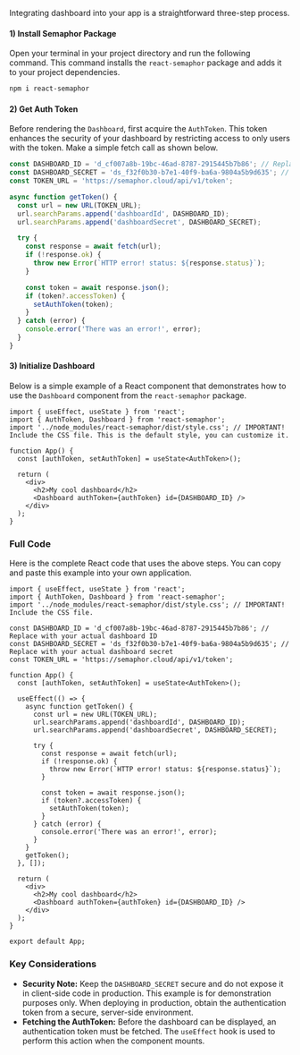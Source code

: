 Integrating dashboard into your app is a straightforward three-step process.

#### **1) Install Semaphor Package**

Open your terminal in your project directory and run the following command. This command installs the `react-semaphor` package and adds it to your project dependencies.

```markdown
npm i react-semaphor
```

#### **2) Get Auth Token**

Before rendering the `Dashboard`, first acquire the `AuthToken`. This token enhances the security of your dashboard by restricting access to only users with the token. Make a simple fetch call as shown below.

```jsx {1-3} copy
const DASHBOARD_ID = 'd_cf007a8b-19bc-46ad-8787-2915445b7b86'; // Replace with your actual dashboard ID
const DASHBOARD_SECRET = 'ds_f32f0b30-b7e1-40f9-ba6a-9804a5b9d635'; // Replace with your actual dashboard secret
const TOKEN_URL = 'https://semaphor.cloud/api/v1/token';

async function getToken() {
  const url = new URL(TOKEN_URL);
  url.searchParams.append('dashboardId', DASHBOARD_ID);
  url.searchParams.append('dashboardSecret', DASHBOARD_SECRET);

  try {
    const response = await fetch(url);
    if (!response.ok) {
      throw new Error(`HTTP error! status: ${response.status}`);
    }

    const token = await response.json();
    if (token?.accessToken) {
      setAuthToken(token);
    }
  } catch (error) {
    console.error('There was an error!', error);
  }
}
```

#### **3) Initialize Dashboard**

Below is a simple example of a React component that demonstrates how to use the `Dashboard` component from the `react-semaphor` package.

```tsx {2-3} copy
import { useEffect, useState } from 'react';
import { AuthToken, Dashboard } from 'react-semaphor';
import '../node_modules/react-semaphor/dist/style.css'; // IMPORTANT! Include the CSS file. This is the default style, you can customize it.

function App() {
  const [authToken, setAuthToken] = useState<AuthToken>();

  return (
    <div>
      <h2>My cool dashboard</h2>
      <Dashboard authToken={authToken} id={DASHBOARD_ID} />
    </div>
  );
}
```

### **Full Code**

Here is the complete React code that uses the above steps. You can copy and paste this example into your own application.

```tsx copy
import { useEffect, useState } from 'react';
import { AuthToken, Dashboard } from 'react-semaphor';
import '../node_modules/react-semaphor/dist/style.css'; // IMPORTANT! Include the CSS file.

const DASHBOARD_ID = 'd_cf007a8b-19bc-46ad-8787-2915445b7b86'; // Replace with your actual dashboard ID
const DASHBOARD_SECRET = 'ds_f32f0b30-b7e1-40f9-ba6a-9804a5b9d635'; // Replace with your actual dashboard secret
const TOKEN_URL = 'https://semaphor.cloud/api/v1/token';

function App() {
  const [authToken, setAuthToken] = useState<AuthToken>();

  useEffect(() => {
    async function getToken() {
      const url = new URL(TOKEN_URL);
      url.searchParams.append('dashboardId', DASHBOARD_ID);
      url.searchParams.append('dashboardSecret', DASHBOARD_SECRET);

      try {
        const response = await fetch(url);
        if (!response.ok) {
          throw new Error(`HTTP error! status: ${response.status}`);
        }

        const token = await response.json();
        if (token?.accessToken) {
          setAuthToken(token);
        }
      } catch (error) {
        console.error('There was an error!', error);
      }
    }
    getToken();
  }, []);

  return (
    <div>
      <h2>My cool dashboard</h2>
      <Dashboard authToken={authToken} id={DASHBOARD_ID} />
    </div>
  );
}

export default App;
```

### **Key Considerations**

- **Security Note:** Keep the `DASHBOARD_SECRET` secure and do not expose it in client-side code in production. This example is for demonstration purposes only. When deploying in production, obtain the authentication token from a secure, server-side environment.
- **Fetching the AuthToken:** Before the dashboard can be displayed, an authentication token must be fetched. The `useEffect` hook is used to perform this action when the component mounts.
